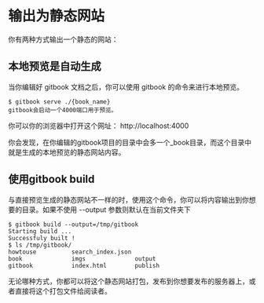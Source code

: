 # 输出为静态网站

你有两种方式输出一个静态的网站：

## 本地预览是自动生成
当你编辑好 gitbook 文档之后，你可以使用 gitbook 的命令来进行本地预览。
```
$ gitbook serve ./{book_name}
gitbook会启动一个4000端口用于预览。
```
你可以你的浏览器中打开这个网址： http://localhost:4000


你会发现，在你编辑的gitbook项目的目录中会多一个_book目录，而这个目录中就是生成的本地预览的静态网站内容。

## 使用gitbook build
与直接预览生成的静态网站不一样的时，使用这个命令，你可以将内容输出到你想要的目录。如果不使用 --output 参数则默认在当前文件夹下
```
$ gitbook build --output=/tmp/gitbook
Starting build ...
Successfuly built !
$ ls /tmp/gitbook/
howtouse          search_index.json
book              imgs              output
gitbook           index.html        publish
```
无论哪种方式，你都可以将这个静态网站打包，发布到你想要发布的服务器上，或者直接将这个打包文件给阅读者。